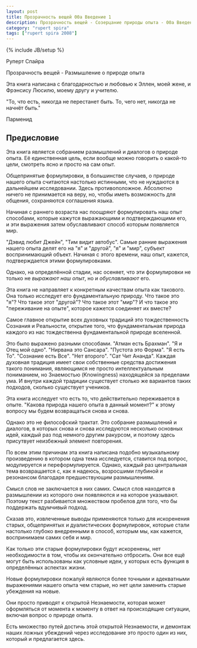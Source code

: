 ```yaml
---
layout: post
title: Прозрачность вещей 00a Введение 1
description: Прозрачность вещей - Созерцание природы опыта - 00a Введение 1
category: "rupert spira" 
tags: ["rupert spira 2008"]
---
```

{% include JB/setup %}

Руперт Спайра

Прозрачность вещей - Размышление о природе опыта

Эта книга написана с благодарностью и любовью к Эллен, моей жене, и Фрэнсису Люсилю, моему другу и учителю. 

"То, что есть, никогда не перестанет быть. То, чего нет, никогда не начнёт быть."

Парменид

## Предисловие

Эта книга является собранием размышлений и диалогов о природе опыта. Её единственная цель, если вообще можно говорить о какой-то цели, смотреть ясно и просто на сам опыт. 

Общепринятые формулировки, в большинстве случаев, о природе нашего опыта считаются настолько истинными, что не нуждаются в дальнейшем исследовании. Здесь противоположное. Абсолютно ничего не принимается на веру, но, чтобы иметь возможность для общения, сохраняются соглашения языка. 

Начиная с раннего возраста нас поощряют формулировать наш опыт способами, которые кажутся выражающими и подтверждающими его, и эти выражения затем обуславливают способ которым появляется мир. 

"Дэвид любит Джейн", "Тим видит автобус". Самые ранние выражения нашего опыта делят его на "я" и "другой", "я" и "мир", субъект воспринимающий объект. Начиная с этого времени, наш опыт, кажется, подтверждается этими формулировками. 

Однако, на определённой стадии, нас осеняет, что эти формулировки не только не *выражают наш опыт*, но и *обуславливают* его.

Эта книга не направляет к конкретным качествам опыта как такового. Она только исследует его фундаментальную природу. Что такое это "я"? Что такое этот "другой"? Что такое этот "мир"? И что такое это "переживание на опыте", которое кажется соединяет их вместе?

Самое главное открытие всех духовных традиций это тождественность Сознания и Реальности, открытие того, что фундаментальная природа каждого из нас тождественна фундаментальной природе вселенной. 

Это было выражено разными способами. "Атман есть Брахман". "Я и Отец мой одно". "Нирвана это Сансара". "Пустота это Форма". "Я есть То". "Сознание есть Все". "Нет второго". "Сат Чит Ананда". Каждая духовная традиция имеет свои собственные средства достижения такого понимания, являющимся не просто интеллектуальным пониманием, но Знаемостью (Knowingness) находящейся за пределами ума. И внутри каждой традиции существует столько же вариантов таких подходов, сколько существует учеников. 

Эта книга исследует что есть то, что действительно переживается в опыте. "Какова природа нашего опыта в данный момент?" к этому вопросу мы будем возвращаться снова и снова. 

Однако это не философский трактат. Это собрание размышлений и диалогов, в которых снова и снова исследуются несколько основных идей, каждый раз под немного другим ракурсом, и поэтому здесь присутвует неизбежный элемент повторения. 

По всем этим причинам эта книга написана подобно музыкальному произведению в котором одна тема исследуется, ставится под вопрос, модулируется и переформулируется. Однако, каждый раз центральная тема возвращается с, как я надеюсь, возросшими глубиной и резонансом благодаря предшествующим размышлениям. 

Смысл слов не заключается в них самих. Смысл слов находится в размышлении из которого они появляются и на которое указывают. Поэтому текст разбивается множеством пробелов для того, что бы поддержать вдумчивый подход. 

Сказав это, извлеченные выводы применяются только для искоренения старых, общепринятых и дуалистических формулировок, которые стали настолько глубоко внедренными в способ, которым мы, как кажется, воспринимаем самих себя и мир. 

Как только эти старые формулировки будут искоренены, нет необходимости в том, чтобы их окончательно отбросить. Они все ещё могут быть использованы как условные идеи, у которых есть функция в определённых аспектах жизни. 

 Новые формулировки пожалуй являются более точными и адекватными выражениями нашего опыта чем старые, но нет цели заменить старые убеждения на новые. 

Они просто приводят к открытой Незнаемости, которая может оформляться от момента к моменту в ответ на происходящие ситуации, включая вопрос о природе опыта.

Есть множество путей достичь этой открытой Незнаемости, и демонтаж наших ложных убеждений через исследование это просто один из них, который и предлагается здесь. 
